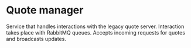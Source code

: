 Quote manager
====
Service that handles interactions with the legacy quote server. Interaction takes place with RabbitMQ queues. Accepts incoming requests for quotes and broadcasts updates.
